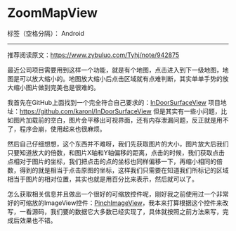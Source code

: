 ﻿# ZoomMapView

标签（空格分隔）： Android

---
推荐阅读原文：https://www.zybuluo.com/Tyhj/note/942875

最近公司项目需要用到这样一个功能，就是有个地图，点击进入到下一级地图，地图是可以放大缩小的。地图放大缩小后点击区域就有点难判断，其实单单手势的放大缩小图片做到完美也是很难的。

我首先在GitHub上面找到一个完全符合自己要求的：[InDoorSurfaceView](https://leanclub.cn/Screenrecord20170504.mp4)
项目地址：https://github.com/karonl/InDoorSurfaceView
但是其实有一些小问题，比如图片加载前的空白，图片会平移出可视界面，还有内存泄漏问题，反正就是用不了，程序会崩，使用起来也很麻烦。

然后自己仔细想想，这个东西并不难呀，我们先获取图片的大小，图片放大后我们只要知道放大的倍数，和图片X轴和Y轴偏移的距离，点击的时候，我们获取点击点相对于图片的坐标，我们把点击的点的坐标也同样偏移一下，再缩小相同的倍数，得到的就是相当于点击原图的坐标，这样我们只需要在知道我们所标记的区域相当于图片的相对位置，其实也就是用百分比来表示，然后就可以了。

怎么获取相关信息并且做出一个很好的可缩放控件呢，刚好我之前使用过一个非常好的可缩放的ImageView控件：[PinchImageView](https://github.com/boycy815/PinchImageView)，我本来打算根据这个控件来改写，一看源码，我们要的数据它大多数已经实现了，具体就按照之前方法来写，完成后效果也不错。







